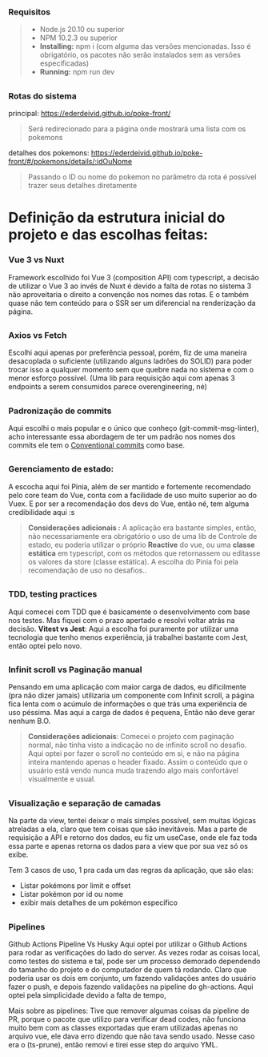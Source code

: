 
### Requisitos
> - Node.js 20.10 ou superior
> - NPM 10.2.3 ou superior
> - **Installing:** npm i (com alguma das versões mencionadas. Isso é obrigatório, os pacotes não serão instalados sem as versões especificadas)
> - **Running:** npm run dev

##

### Rotas do sistema

principal: https://ederdeivid.github.io/poke-front/
> Será redirecionado para a página onde mostrará uma lista com os pokemons

detalhes dos pokemons: https://ederdeivid.github.io/poke-front/#/pokemons/details/:idOuNome
> Passando o ID ou nome do pokemon no parâmetro da rota é possível trazer seus detalhes diretamente

##

# Definição da estrutura inicial do projeto e das escolhas feitas:

### Vue 3 vs Nuxt
Framework escolhido foi Vue 3 (composition API) com typescript, a decisão de utilizar o Vue 3 ao invés de Nuxt é devido a falta de rotas no sistema 3 não aproveitaria o direito a convenção nos nomes das rotas.
E o também quase não tem conteúdo para o SSR ser um diferencial na renderização da página.

##

### Axios vs Fetch

Escolhi aqui apenas por preferência pessoal, porém, fiz de uma maneira desacoplada o suficiente (utilizando alguns ladrões do SOLID) para poder trocar isso a qualquer momento sem que quebre nada no sistema e com o menor esforço possível.
(Uma lib para requisição aqui com apenas 3 endpoints a serem consumidos parece overengineering, né)

##

### Padronização de commits
Aqui escolhi o mais popular e o único que conheço (git-commit-msg-linter), acho interessante essa abordagem de ter um padrão nos nomes dos commits ele tem o [Conventional commits](https://www.conventionalcommits.org/en/v1.0.0/) como base.

##

### Gerenciamento de estado:

A escocha aqui foi Pinia, além de ser mantido e fortemente recomendado pelo core team do Vue, conta com a facilidade de uso muito superior ao do Vuex.
E por ser a recomendação dos devs do Vue, então né, tem alguma credibilidade aqui :s

> **Considerações adicionais :** A aplicação era bastante simples, então, não necessariamente era obrigatório o uso de uma lib de Controle de estado, eu poderia utilizar o próprio **Reactive** do vue, ou uma **classe estática** em typescript, com os métodos que retornassem ou editasse os valores da store (classe estática). A escolha do Pinia foi pela recomendação de uso no desafios..

##

### TDD, testing practices

Aqui comecei com TDD que é basicamente o desenvolvimento com base nos testes. Mas fiquei com o prazo apertado e resolvi voltar atrás na decisão.
**Vitest vs Jest**: Aqui a escolha foi puramente por utilizar uma tecnologia que tenho menos experiência, já trabalhei bastante com Jest, então optei pelo novo.

##

### Infinit scroll vs Paginação manual

Pensando em uma aplicação com maior carga de dados, eu dificilmente (pra não dizer jamais) utilizaria um componente com Infinit scroll, a página fica lenta com o acúmulo de informações o que trás uma experiência de uso péssima. Mas aqui a carga de dados é pequena, Então não deve gerar nenhum B.O.  

> **Considerações adicionais**: Comecei o projeto com paginação normal, não tinha visto a indicação no de infinito scroll no desafio.  Aqui optei por fazer o scroll no conteúdo em si, e não na página inteira mantendo apenas o header fixado. Assim o conteúdo que o usuário está vendo nunca muda trazendo algo mais confortável visualmente e usual.

##

### Visualização e separação de camadas

Na parte da view, tentei deixar o mais simples possível, sem muitas lógicas atreladas a ela, claro que tem coisas que são inevitáveis.
Mas a parte de requisição a API e retorno dos dados, eu fiz um useCase, onde ele faz toda essa parte e apenas retorna os dados para a view que por sua vez só os exibe.

Tem 3 casos de uso, 1 pra cada um das regras da aplicação, que são elas:
- Listar pokémons por limit e offset
- Listar pokémon por id ou nome
- exibir mais detalhes de um pokémon específico

##

### Pipelines
Github Actions Pipeline Vs Husky
Aqui optei por utilizar o Github Actions para rodar as verificações do lado do server. As vezes rodar as coisas local, como testes do sistema e tal, pode ser um processo demorado dependendo do tamanho do projeto e do computador de quem tá rodando. 
Claro que poderia usar os dois em conjunto, um fazendo validações antes do usuário fazer o push, e depois fazendo validações na pipeline do gh-actions. Aqui optei pela simplicidade devido a falta de tempo,

Mais sobre as pipelines:
Tive que remover algumas coisas da pipeline de PR, porque o pacote que utilizo para verificar dead codes, não funciona muito bem com as classes exportadas que eram utilizadas apenas no arquivo vue, ele dava erro dizendo que não tava sendo usado. Nesse caso era o (ts-prune), então removi e tirei esse step do arquivo YML.

